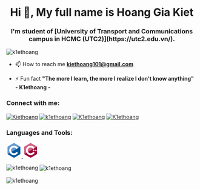 <h1 align="center">Hi 👋, My full name is Hoang Gia Kiet</h1>
<h3 align="center">I'm student of [University of Transport and Communications campus in HCMC (UTC2)](https://utc2.edu.vn/).</h3>

<p align="left"> <img src="https://komarev.com/ghpvc/?username=k1ethoang&label=Profile%20views&color=0e75b6&style=flat" alt="k1ethoang" /> </p>

- 📫 How to reach me **kiethoang101@gmail.com**

- ⚡ Fun fact **"The more I learn, the more I realize I don't know anything"   - K1ethoang -**

<h3 align="left">Connect with me:</h3>
<p align="left">
<a href="https://fb.com/Kiethoang" target="blank"><img align="center" src="https://raw.githubusercontent.com/rahuldkjain/github-profile-readme-generator/master/src/images/icons/Social/facebook.svg" alt="Kiethoang" height="30" width="40" /></a>
<a href="https://instagram.com/k1ethoang" target="blank"><img align="center" src="https://raw.githubusercontent.com/rahuldkjain/github-profile-readme-generator/master/src/images/icons/Social/instagram.svg" alt="k1ethoang" height="30" width="40" /></a>
<a href="https://www.youtube.com/channel/UCK5Ey9NoSyo7PYBmM3OvjtQ" target="blank"><img align="center" src="https://raw.githubusercontent.com/rahuldkjain/github-profile-readme-generator/master/src/images/icons/Social/youtube.svg" alt="K1ethoang" height="30" width="40" /></a>
<a href="https://codeforces.com/profile/K1ethoang" target="blank"><img align="center" src="https://cdn.jsdelivr.net/npm/simple-icons@3.0.1/icons/codeforces.svg" alt="K1ethoang" height="30" width="40" /></a>
</p>

<h3 align="left">Languages and Tools:</h3>
<p align="left"> <a href="https://www.cprogramming.com/" target="_blank"> <img src="https://raw.githubusercontent.com/devicons/devicon/master/icons/c/c-original.svg" alt="c" width="40" height="40"/> </a> <a href="https://www.w3schools.com/cpp/" target="_blank"> <img src="https://raw.githubusercontent.com/devicons/devicon/master/icons/cplusplus/cplusplus-original.svg" alt="cplusplus" width="40" height="40"/> </a> </p>

<p><img align="left" src="https://github-readme-stats.vercel.app/api/top-langs?username=k1ethoang&show_icons=true&theme=dracula&locale=en&layout=compact" alt="k1ethoang" /></p>

<p>&nbsp;<img align="center" src="https://github-readme-stats.vercel.app/api?username=k1ethoang&show_icons=true&theme=dracula&locale=en" alt="k1ethoang" /></p>

<p><img align="center" src="https://github-readme-streak-stats.herokuapp.com/?user=k1ethoang&theme=dark" alt="k1ethoang" /></p>
